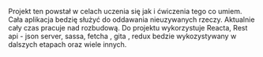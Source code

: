 Projekt ten powstał w celach uczenia się jak i ćwiczenia tego co umiem.
Cała aplikacja bedzię służyć do oddawania nieuzywanych rzeczy. 
Aktualnie cały czas pracuje nad rozbudową. Do projektu wykorzystuje Reacta, Rest api - json server, sassa, fetcha , gita , redux bedzie wykozystywany w dalszych etapach oraz wiele innych.
